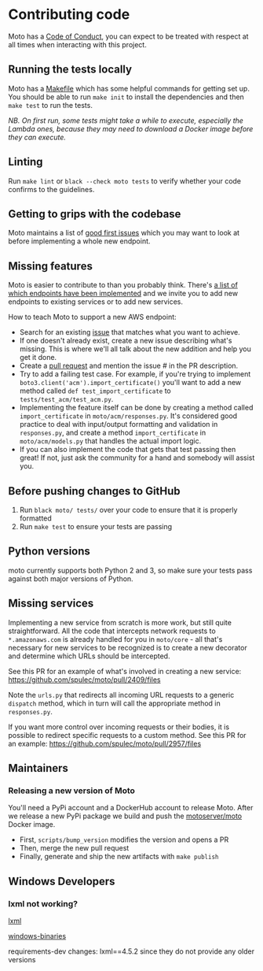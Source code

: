 # Contributing code

Moto has a [Code of Conduct](https://github.com/spulec/moto/blob/master/CODE_OF_CONDUCT.md), you can expect to be treated with respect at all times when interacting with this project.

## Running the tests locally

Moto has a [Makefile](./Makefile) which has some helpful commands for getting set up.
You should be able to run `make init` to install the dependencies and then `make test` to run the tests.

*NB. On first run, some tests might take a while to execute, especially the Lambda ones, because they may need to download a Docker image before they can execute.*

## Linting

Run `make lint` or `black --check moto tests` to verify whether your code confirms to the guidelines.

## Getting to grips with the codebase

Moto maintains a list of [good first issues](https://github.com/spulec/moto/contribute) which you may want to look at before
implementing a whole new endpoint.

## Missing features

Moto is easier to contribute to than you probably think. There's [a list of which endpoints have been implemented](https://github.com/spulec/moto/blob/master/IMPLEMENTATION_COVERAGE.md) and we invite you to add new endpoints to existing services or to add new services.

How to teach Moto to support a new AWS endpoint:

* Search for an existing [issue](https://github.com/spulec/moto/issues) that matches what you want to achieve.
* If one doesn't already exist, create a new issue describing what's missing. This is where we'll all talk about the new addition and help you get it done.
* Create a [pull request](https://help.github.com/articles/using-pull-requests/) and mention the issue # in the PR description.
* Try to add a failing test case. For example, if you're trying to implement `boto3.client('acm').import_certificate()` you'll want to add a new method called `def test_import_certificate` to `tests/test_acm/test_acm.py`.
* Implementing the feature itself can be done by creating a method called `import_certificate` in `moto/acm/responses.py`. It's considered good practice to deal with input/output formatting and validation in `responses.py`, and create a method `import_certificate` in `moto/acm/models.py` that handles the actual import logic.
* If you can also implement the code that gets that test passing then great! If not, just ask the community for a hand and somebody will assist you.

## Before pushing changes to GitHub

1. Run `black moto/ tests/` over your code to ensure that it is properly formatted
1. Run `make test` to ensure your tests are passing

## Python versions

moto currently supports both Python 2 and 3, so make sure your tests pass against both major versions of Python.

## Missing services

Implementing a new service from scratch is more work, but still quite straightforward. All the code that intercepts network requests to `*.amazonaws.com` is already handled for you in `moto/core` - all that's necessary for new services to be recognized is to create a new decorator and determine which URLs should be intercepted.

See this PR for an example of what's involved in creating a new service: https://github.com/spulec/moto/pull/2409/files

Note the `urls.py` that redirects all incoming URL requests to a generic `dispatch` method, which in turn will call the appropriate method in `responses.py`. 

If you want more control over incoming requests or their bodies, it is possible to redirect specific requests to a custom method. See this PR for an example: https://github.com/spulec/moto/pull/2957/files

## Maintainers

### Releasing a new version of Moto

You'll need a PyPi account and a DockerHub account to release Moto. After we release a new PyPi package we build and push the [motoserver/moto](https://hub.docker.com/r/motoserver/moto/) Docker image.

* First, `scripts/bump_version` modifies the version and opens a PR
* Then, merge the new pull request
* Finally, generate and ship the new artifacts with `make publish`

## Windows Developers

### lxml not working?
[lxml](https://lxml.de/installation.html)

[windows-binaries](https://www.lfd.uci.edu/~gohlke/pythonlibs/#lxml)

requirements-dev changes: lxml==4.5.2 since they do not provide any older versions